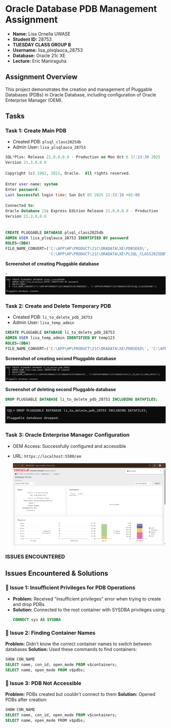 # Oracle Database PDB Management Assignment


- **Name:** Lisa Ornella UWASE
- **Student ID:** 28753
- **TUESDAY CLASS GROUP B**
- **Username:** lisa_plsqlauca_28753
- **Database:** Oracle 21c XE
- **Lecture:** Eric Maniraguha

## Assignment Overview
This project demonstrates the creation and management of Pluggable Databases (PDBs) in Oracle Database, 
including configuration of Oracle Enterprise Manager (OEM).

## Tasks

###  Task 1: Create Main PDB
- Created PDB: `plsql_class2025db`
- Admin User: `lisa_plsqlauca_28753`
  
```sql
SQL*Plus: Release 21.0.0.0.0 - Production on Mon Oct 6 17:23:39 2025
Version 21.3.0.0.0

Copyright (c) 1982, 2021, Oracle.  All rights reserved.

Enter user-name: system
Enter password:
Last Successful login time: Sun Oct 05 2025 22:33:10 +02:00

Connected to:
Oracle Database 21c Express Edition Release 21.0.0.0.0 - Production
Version 21.3.0.0.0


CREATE PLUGGABLE DATABASE plsql_class2025db
ADMIN USER lisa_plsqlauca_28753 IDENTIFIED BY password
ROLES=(DBA)
FILE_NAME_CONVERT=('C:\APP\HP\PRODUCT\21C\ORADATA\XE\PDBSEED\', 
                   'C:\APP\HP\PRODUCT\21C\ORADATA\XE\PLSQL_CLASS2025DB\');
```

**Screenshot of creating Pluggable database**

-![image alt]( https://github.com/LisaOrnella/plsql-pluggable-database/blob/main/CREATE%20DATABASE.png?raw=true)

###  Task 2: Create and Delete Temporary PDB
- Created PDB: `li_to_delete_pdb_28753`
- Admin User: `lisa_temp_admin`
  
```sql
CREATE PLUGGABLE DATABASE li_to_delete_pdb_28753
ADMIN USER lisa_temp_admin IDENTIFIED BY temp123
ROLES=(DBA)
FILE_NAME_CONVERT=('C:\APP\HP\PRODUCT\21C\ORADATA\XE\PDBSEED\', 'C:\APP\HP\PRODUCT\21C\ORADATA\XE\LI_TO_DELETE_PDB_28753\');
``` 

 **Screenshot of creating second Pluggable database** 
 
 ![image alt](https://github.com/LisaOrnella/plsql-pluggable-database/blob/main/2ND%20DATABE%20CREATED.png?raw=true)
  
 ****Screenshot of deleting second Pluggable database****
 
  ```sql
  DROP PLUGGABLE DATABASE li_to_delete_pdb_28753 INCLUDING DATAFILES;
  ```
 ![image alt](https://github.com/LisaOrnella/plsql-pluggable-database/blob/main/drop%20plug.png?raw=true)



### Task 3: Oracle Enterprise Manager Configuration
- OEM Access: Successfully configured and accessible
- URL: `https://localhost:5500/em`
  
  ![image alt](https://github.com/LisaOrnella/plsql-pluggable-database/blob/main/Screenshot%202025-10-02%20110721.png?raw=true)

### ISSUES ENCOUNTERED

## Issues Encountered & Solutions

### 🔧 Issue 1: Insufficient Privileges for PDB Operations
- **Problem:** Received "insufficient privileges" error when trying to create and drop PDBs.
- **Solution:** Connected to the root container with SYSDBA privileges using:
  ```sql
  CONNECT sys AS SYSDBA
  ```

### 🔧 Issue 2: Finding Container Names
**Problem:** Didn't know the correct container names to switch between databases
**Solution:** Used these commands to find containers:
```sql
SHOW CON_NAME
SELECT name, con_id, open_mode FROM v$containers;
SELECT name, open_mode FROM v$pdbs;
```
### 🔧 Issue 3: PDB Not Accessible
**Problem:** PDBs created but couldn't connect to them
**Solution:** Opened PDBs after creation:
```sql
SHOW CON_NAME
SELECT name, con_id, open_mode FROM v$containers;
SELECT name, open_mode FROM v$pdbs;
```
